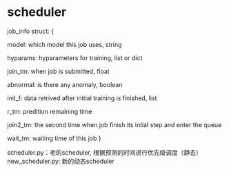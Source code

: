 # scheduler

job_info struct:
{

model: which model this job uses, string

hyparams: hyparameters for training, list or dict

join_tm: when job is submitted, float

abnormal: is there any anomaly, boolean

init_f: data retrived after initial training is finished, list

r_tm: predition remaining time

join2_tm: the second time when job finish its intial step and enter the queue

wait_tm: waiting time of this job 
}

scheduler.py：老的scheduler, 根据预测的时间进行优先级调度（静态）
new_scheduler.py: 新的动态scheduler